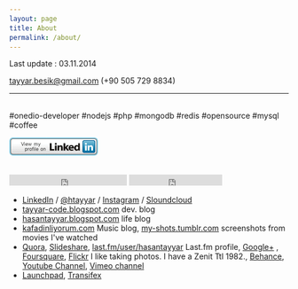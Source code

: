 ```yaml
---
layout: page
title: About
permalink: /about/
---
```

Last update : 03.11.2014

[tayyar.besik@gmail.com](mailto:tayyar.besik@gmail.com)
(+90 505 729 8834)
 <hr> <br>
<span class="badge">#onedio-developer</span> <span class="badge">#nodejs</span> <span class="badge">#php</span> <span class="badge">#mongodb</span> <span class="badge">#redis</span> <span class="badge">#opensource</span> <span class="badge">#mysql</span> <span class="basde">#coffee</span>

[![View my linkedin profile for details](/images/linkedin.gif)](https://www.linkedin.com/in/hasantayyar)

<br>
<iframe src="http://platform.twitter.com/widgets/follow_button.html?button=null&amp;text_color=null&amp;link_color=null&amp;preview=true&amp;screen_name=htayyar&amp;bg=light&amp;show_count=true&amp;lang=tr" allowtransparency="true" frameborder="0" scrolling="no" class="twitter-follow-button" style="display:inline-block;width:212px; height: 20px;margin:0 auto">
</iframe> <iframe src="http://ghbtns.com/github-btn.html?user=hasantayyar&amp;type=follow&amp;count=true" height="20" width="168" frameborder="0" scrolling="0" style="width:168px;height:20px;display:inline-block;" allowtransparency="true"></iframe>
<br>
 
- [<span class="fa fa-linkedin" style="color:#4875B4"></span> LinkedIn][linkedin] / [<span class="fa fa-twitter" style="color:#33CCFF"></span> @htayyar][twitter] / [<span class="fa fa-instagram" style="color:#517fa4"></span> Instagram][instagram] / [<span class="fa fa-soundcloud" style="color:#ff3a00"></span> Sloundcloud][s]
- [tayyar-code.blogspot.com][blog1] dev. blog
- [hasantayyar.blogspot.com][blog2] life blog
- [kafadinliyorum.com][music-blog] Music blog, [my-shots.tumblr.com][tumblr2] screenshots from movies I've watched
- [Quora][quora], [Slideshare][slideshare], [last.fm/user/hasantayyar](http://last.fm/user/hasantayyar) Last.fm profile, [<span class="fa fa-google-plus" style="color:#C63D2D"></span>  Google+][plus] , [<span class="fa fa-foursquare" style="color:#0072b1"></span> Foursquare][fq], [<span class="fa fa-flickr" style="color:#FE0883"></span> Flickr][flickr]  I like taking photos.  I have a Zenit Ttl 1982., [Behance][behance], <span class="fa fa-youtube" style="color:#FF3333"></span> [Youtube Channel][yt], <span class="fa fa-vimeo-square" style="color:#86B32D"></span>  [Vimeo channel][vimeo]
- [Launchpad](https://launchpad.net/~hasantayyar), [Transifex](https://www.transifex.com/user/profile/hasantayyar/)

</div>
</div>

[s]: https://soundcloud.com/hasantayyar
[vimeo]: http://www.vimeo.com/hasantayyar
[yt]: http://www.youtube.com/hasantayyar
[face]: http://www.facebook.com/profile.php?id=585582134
[twitter]: http://twitter.com/htayyar
[linkedin]: http://www.linkedin.com/in/hasantayyar
[blog1]: http://tayyar-code.blogspot.com
[blog2]: http://hasantayyar.blogspot.com
[music-blog]: http://kafadinliyorum.com
[tumblr1]: http://hasantayyar.tumblr.com
[tumblr2]: http://my-shots.tumblr.com
[plus]: http://google.com/+HasanTayyarBESIK/
[quora]: http://www.quora.com/hasan-tayyar-be%c5%9fik
[slideshare]: http://www.slideshare.net/hasantayyar
[flickr]: http://www.flickr.com/people/hasantayyar/
[behance]: https://www.behance.net/hasantayyar
[fq]: https://foursquare.com/htayyar
[instagram]: http://instagram.com/tayyarsah

